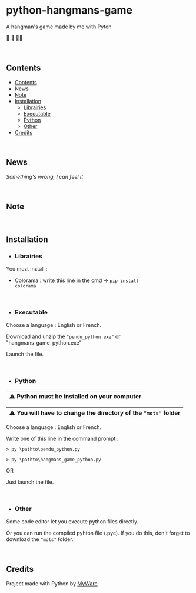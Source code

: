 # python-hangmans-game
A hangman's game made by me with Pyton

🐍 🎲 🧗‍♂️

<br>

Contents
----------------

- <a href="https://github.com/MyWare386/python-hangmans-game#contents">Contents</a>
- <a href="https://github.com/MyWare386/python-hangmans-game#news">News</a>
- <a href="https://github.com/MyWare386/python-hangmans-game#note">Note</a>
- <a href="https://github.com/MyWare386/python-hangmans-game#installation">Installation</a>
  - <a href="https://github.com/MyWare386/python-hangmans-game#librairies">Librairies</a>
  - <a href="https://github.com/MyWare386/python-hangmans-game#executable">Executable</a>
  - <a href="https://github.com/MyWare386/python-hangmans-game#python">Python</a>
  - <a href="https://github.com/MyWare386/python-hangmans-game#other">Other</a>
- <a href="https://github.com/MyWare386/python-hangmans-game#credits">Credits</a>

<br>

News
----------------

_Something's wrong, I can feel it_

<br>

Note
---------------

<br>

Installation
----------------

- <h3>Librairies</h3>

You must install :

  - Colorama : write this line in the cmd -> <code>pip install colorama</code>

<br>

- <h3>Executable</h3>

Choose a language : English or French.

Download and unzip the <code>"pendu_python.exe"</code> or "hangmans_game_python.exe"

Launch the file.

<br>

- <h3>Python</h3>

| ⚠️ Python must be installed on your computer
|---

| ⚠️ You will have to change the directory of the <code>"mots"</code> folder
|---

Choose a language : English or French.

Write one of this line in the command prompt :

    > py \pathto\pendu_python.py

    > py \pathto\hangmans_game_python.py

OR

Just launch the file.

<br>

- <h3>Other</h3>

Some code editor let you execute python files directly.

Or you can run the compiled pyhton file (.pyc). If you do this, don't forget to download the <code>"mots"</code> folder.

<br>

Credits
--------------------------------

Project made with Python by <a href="https://myware386.github.io/myware-website/">MyWare</a>.


